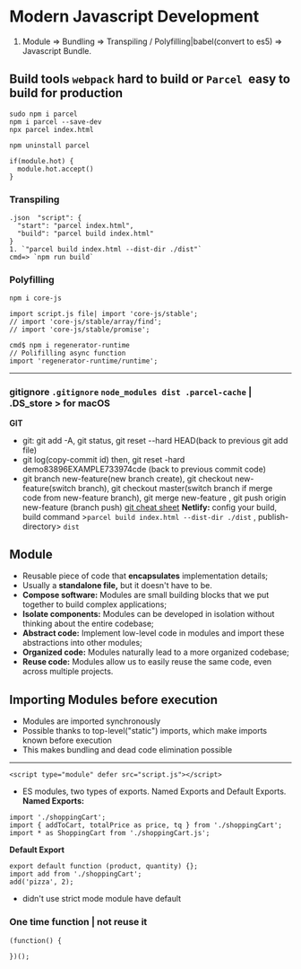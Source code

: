 # Modern Javascript Development

1. Module => Bundling => Transpiling / Polyfilling|babel(convert to es5) => Javascript Bundle.

## Build tools `webpack` hard to build or `Parcel `easy to build for production

```
sudo npm i parcel
npm i parcel --save-dev
npx parcel index.html

npm uninstall parcel
```

```
if(module.hot) {
  module.hot.accept()
}
```

### Transpiling

```
.json  "script": {
  "start": "parcel index.html",
  "build": "parcel build index.html"
}
1. `"parcel build index.html --dist-dir ./dist"`
cmd=> `npm run build`
```

### Polyfilling

```
npm i core-js

import script.js file| import 'core-js/stable';
// import 'core-js/stable/array/find';
// import 'core-js/stable/promise';

cmd$ npm i regenerator-runtime
// Polifilling async function
import 'regenerator-runtime/runtime';
```

---

### gitignore `.gitignore` `node_modules dist .parcel-cache` | .DS_store > for macOS

**GIT**

- git: git add -A, git status, git reset --hard HEAD(back to previous git add file)
- git log(copy-commit id) then, git reset -hard demo83896EXAMPLE733974cde (back to previous commit code)
- git branch new-feature(new branch create), git checkout new-feature(switch branch), git checkout master(switch branch if merge code from new-feature branch), git merge new-feature , git push origin new-feature (branch push)
  [git cheat sheet](https://education.github.com/git-cheat-sheet-education.pdf)
  **Netlify:** config your build, build command >`parcel build index.html --dist-dir ./dist` , publish-directory> `dist`

## Module

- Reusable piece of code that **encapsulates** implementation details;
- Usually a **standalone file,** but it doesn't have to be.
- **Compose software:** Modules are small building blocks that we put together to build complex applications;
- **Isolate components:** Modules can be developed in isolation without thinking about the entire codebase;
- **Abstract code:** Implement low-level code in modules and import these abstractions into other modules;
- **Organized code:** Modules naturally lead to a more organized codebase;
- **Reuse code:** Modules allow us to easily reuse the same code, even across multiple projects.

## Importing Modules before execution

- Modules are imported synchronously
- Possible thanks to top-level("static") imports, which make imports known before execution
- This makes bundling and dead code elimination possible

---

`<script type="module" defer src="script.js"></script>`

- ES modules, two types of exports. Named Exports and Default Exports.
  **Named Exports:**

```
import './shoppingCart';
import { addToCart, totalPrice as price, tq } from './shoppingCart';
import * as ShoppingCart from './shoppingCart.js';
```

**Default Export**

```
export default function (product, quantity) {};
import add from './shoppingCart';
add('pizza', 2);
```

- didn't use strict mode module have default

### One time function | not reuse it

```
(function() {

})();
```
